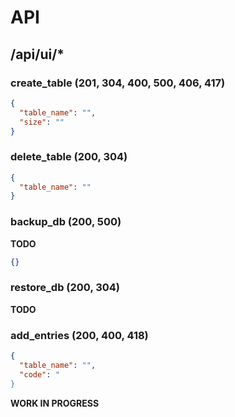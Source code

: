 # API

## /api/ui/\*

### create_table (201, 304, 400, 500, 406, 417)
```json
{
  "table_name": "",
  "size": ""
}
```

### delete_table (200, 304)
```json
{
  "table_name": ""
}
```

### backup_db (200, 500)
**TODO**

```json
{}
```

### restore_db (200, 304)
**TODO**

### add_entries (200, 400, 418)
```json
{
  "table_name": "",
  "code": "
}
```

**WORK IN PROGRESS**
